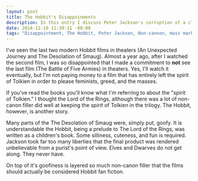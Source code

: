```yaml
---
layout: post
title: The Hobbit's Disappoinments
description: In this entry I discuss Peter Jackson's corruption of a classic epic tail
date: 2014-12-10 11:39:11 -08:00
tags: "Disappointment, The Hobbit, Peter Jackson, Non-cannon, mass marketing"
---
```


I've seen the last two modern Hobbit films in theaters (An Unexpected Journey and The Desolation of Smaug). Almost a year ago, after I watched the second film, I was so disappointed that I made a commitment to **not** see the last film (The Battle of Five Armies) in theaters. Yes, I'll watch it eventually, but I'm not paying money to a film that has entirely left the spirit of Tolkien in order to please feminists, greed, and the masses.

If you've read the books you'll know what I'm referring to about the "spirit of Tolkien." I thought the Lord of the Rings, although there was a lot of non-canon filler did well at keeping the *spirit* of Tolkien in the trilogy. The Hobbit, however, is another story.

Many parts of the The Desolation of Smaug were, simply put, goofy. It is understandable the Hobbit, being a prelude to The Lord of the Rings, was written as a children's book. Some silliness, cuteness, and fun is required. Jackson took far too many liberties that the final product was rendered unbelievable from a purist's point of view. Elves and Dwarves do not get along. They never have. 

On top of it's goofiness is layered so much non-canon filler that the films should actually be considered Hobbit fan fiction.